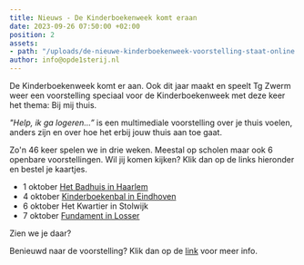 ```yaml
---
title: Nieuws - De Kinderboekenweek komt eraan
date: 2023-09-26 07:50:00 +02:00
position: 2
assets:
- path: "/uploads/de-nieuwe-kinderboekenweek-voorstelling-staat-online.jpg"
author: info@opde1sterij.nl
---
```


De Kinderboekenweek komt er aan. Ook dit jaar maakt en speelt Tg Zwerm weer een voorstelling speciaal voor de Kinderboekenweek met deze keer het thema: Bij mij thuis. 

*"Help, ik ga logeren...”* is een multimediale voorstelling over je thuis voelen, anders zijn en over hoe het erbij jouw thuis aan toe gaat. 

Zo'n 46 keer spelen we in drie weken. Meestal op scholen maar ook 6 openbare voorstellingen. Wil jij komen kijken? Klik dan op de links hieronder en bestel je kaartjes.

* 1 oktober [Het Badhuis in Haarlem](https://badhuisleidsebuurt.nl/agenda/kindertheater-in-je-pyjama-help-ik-ga-logeren)
* 4 oktober [Kinderboekenbal in Eindhoven](https://eindhoven.op-shop.nl/11468/kinderboekenbal/04-10-2023)
* 6 oktober Het Kwartier in Stolwijk
* 7 oktober [Fundament in Losser](https://www.hetkwartierstolwijk.nl/agenda/kinderboekenweek-kindervoorstelling-help-ik-ga-logeren/)

Zien we je daar?

Benieuwd naar de voorstelling? Klik dan op de [link](https://www.opde1sterij.nl/theatergroep-zwerm/help-ik-ga-logeren/) voor meer info.